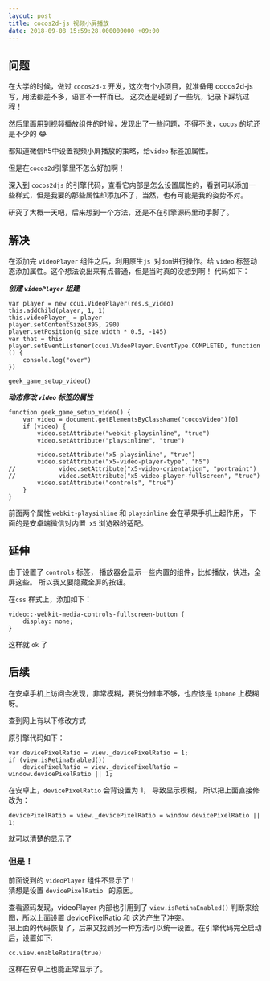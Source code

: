 ```yaml
---
layout: post
title: cocos2d-js 视频小屏播放
date: 2018-09-08 15:59:28.000000000 +09:00
---
```


## 问题

在大学的时候，做过 `cocos2d-x` 开发，这次有个小项目，就准备用 cocos2d-js 写，用法都差不多，语言不一样而已。 这次还是碰到了一些坑，记录下踩坑过程！

然后里面用到视频播放组件的时候，发现出了一些问题，不得不说，`cocos` 的坑还是不少的 😂

都知道微信h5中设置视频小屏播放的策略，给`video` 标签加属性。

但是在`cocos2d`引擎里不怎么好加啊！

深入到 `cocos2djs` 的引擎代码，查看它内部是怎么设置属性的，看到可以添加一些样式，但是我要的那些属性却添加不了，当然，也有可能是我的姿势不对。

研究了大概一天吧，后来想到一个方法，还是不在引擎源码里动手脚了。


## 解决

在添加完 `videoPlayer` 组件之后，利用原生`js `对`dom`进行操作。给 `video` 标签动态添加属性。这个想法说出来有点普通，但是当时真的没想到啊！ 代码如下：

***创建 `videoPlayer` 组建***

```
var player = new ccui.VideoPlayer(res.s_video)
this.addChild(player, 1, 1)
this.videoPlayer_ = player
player.setContentSize(395, 290)
player.setPosition(g_size.width * 0.5, -145)
var that = this
player.setEventListener(ccui.VideoPlayer.EventType.COMPLETED, function () {
    console.log("over")
})

geek_game_setup_video()

```

***动态修改 `video` 标签的属性***

```
function geek_game_setup_video() {
    var video = document.getElementsByClassName("cocosVideo")[0]
    if (video) {
        video.setAttribute("webkit-playsinline", "true")
        video.setAttribute("playsinline", "true")
        
        video.setAttribute("x5-playsinline", "true")
        video.setAttribute("x5-video-player-type", "h5")
//            video.setAttribute("x5-video-orientation", "portraint")
//            video.setAttribute("x5-video-player-fullscreen", "true")
        video.setAttribute("controls", "true")
    }
}
```

前面两个属性 `webkit-playsinline` 和 `playsinline` 会在苹果手机上起作用， 下面的是安卓端微信对内置` x5` 浏览器的适配。

## 延伸

由于设置了 `controls` 标签， 播放器会显示一些内置的组件，比如播放，快进，全屏这些。
所以我又要隐藏全屏的按钮。

在`css` 样式上，添加如下：

```
video::-webkit-media-controls-fullscreen-button {
    display: none;
}

```

这样就 `ok` 了


## 后续

在安卓手机上访问会发现，非常模糊，要说分辨率不够，也应该是 `iphone` 上模糊呀。

查到网上有以下修改方式

原引擎代码如下：

```
var devicePixelRatio = view._devicePixelRatio = 1;
if (view.isRetinaEnabled())
    devicePixelRatio = view._devicePixelRatio = window.devicePixelRatio || 1;
```

在安卓上，`devicePixelRatio` 会背设置为 1， 导致显示模糊， 所以把上面直接修改为：

```
devicePixelRatio = view._devicePixelRatio = window.devicePixelRatio || 1;
```

就可以清楚的显示了

### 但是！

前面说到的 `videoPlayer` 组件不显示了！  
猜想是设置 `devicePixelRatio ` 的原因。

查看源码发现，videoPlayer 内部也引用到了 `view.isRetinaEnabled()` 判断来绘图，所以上面设置 devicePixelRatio 和 这边产生了冲突。  
把上面的代码恢复了，后来又找到另一种方法可以统一设置。在引擎代码完全启动后，设置如下:

```
cc.view.enableRetina(true)
```

这样在安卓上也能正常显示了。